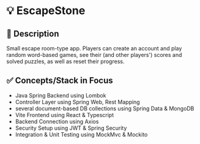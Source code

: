 # 💡 EscapeStone
## 📒 Description
Small escape room-type app. Players can create an account and play random word-based games, see their (and other players') scores and solved puzzles, as well as reset their progress.

## ✅ Concepts/Stack in Focus
- Java Spring Backend using Lombok
- Controller Layer using Spring Web, Rest Mapping
- several document-based DB collections using Spring Data & MongoDB
- Vite Frontend using React & Typescript
- Backend Connection using Axios
- Security Setup using JWT & Spring Security
- Integration & Unit Testing using MockMvc & Mockito

